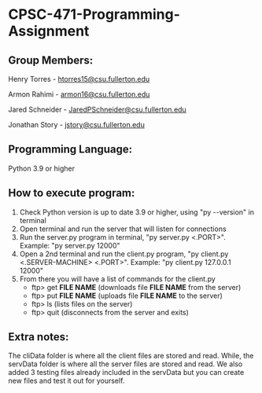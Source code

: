 # CPSC-471-Programming-Assignment
## Group Members:
Henry Torres - htorres15@csu.fullerton.edu

Armon Rahimi - armon16@csu.fullerton.edu

Jared Schneider - JaredPSchneider@csu.fullerton.edu

Jonathan Story - jstory@csu.fullerton.edu
## Programming Language:
Python 3.9 or higher
## How to execute program:
1. Check Python version is up to date 3.9 or higher, using "py --version" in terminal
2. Open terminal and run the server that will listen for connections
3. Run the server.py program in terminal, "py server.py <.PORT>". Example: "py server.py 12000"
4. Open a 2nd terminal and run the client.py program, "py client.py <.SERVER-MACHINE> <.PORT>". Example: "py client.py 127.0.0.1 12000"
5. From there you will have a list of commands for the client.py
    - ftp> get **FILE NAME**  (downloads file **FILE NAME** from the server)
    - ftp> put **FILE NAME**  (uploads file **FILE NAME** to the server)
    - ftp> ls                 (lists files on the server)
    - ftp> quit               (disconnects from the server and exits)
## Extra notes:
The cliData folder is where all the client files are stored and read. While, the servData folder is where all the server files are stored and read. We also added 3 testing files already included in the servData but you can create new files and test it out for yourself. 